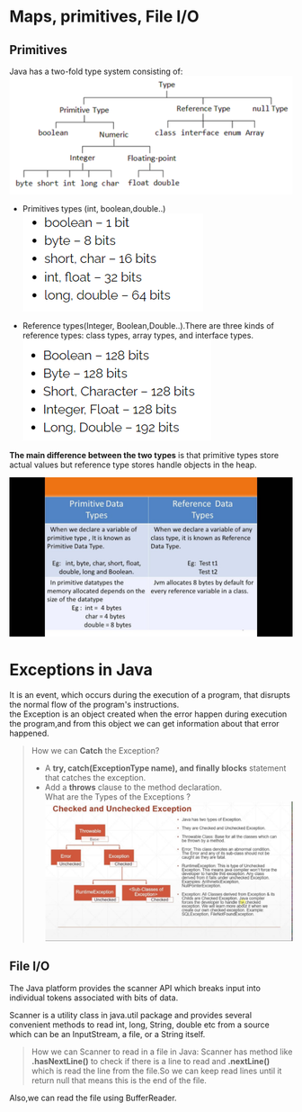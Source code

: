 # Maps, primitives, File I/O  

## Primitives  
Java has a two-fold type system consisting of: 
 ![type](./Map_Primitives_File/Type_Java.png)    

* Primitives types (int, boolean,double..)
 ![prim](./Map_Primitives_File/per.PNG)    

* Reference types(Integer, Boolean,Double..).There are three kinds of reference types: class types, array types, and interface types.
 ![Ref](./Map_Primitives_File/Ref.PNG)    

**The main difference between the two types** is that primitive types store actual values but reference type stores handle objects in the heap.  

 ![difference](./Map_Primitives_File/maxresdefault.jpg)  

# Exceptions in Java   
It is an event, which occurs during the execution of a program, that disrupts the normal flow of the program's instructions.  
the Exception is an object created when the error happen during execution the program,and from this object we can get information about that error happened.
>How we can **Catch** the Exception?  
>* A **try, catch(ExceptionType name), and finally blocks** statement that catches the exception.  
>* Add a **throws** clause to the method declaration.  
What are the Types of the Exceptions ?  
 ![Exception](./Map_Primitives_File/typeExc.jpg)  

## File I/O
The Java platform provides the scanner API which breaks input into individual tokens associated with bits of data.  
<!-- taken from https://www.java67.com/2012/11/how-to-read-file-in-java-using-scanner-example.html  -->
Scanner is a utility class in java.util package and provides several convenient methods to read int, long, String, double etc from a source which can be an InputStream, a file, or a String itself.

>How we can Scanner to read in a file in Java: 
> Scanner has method like **.hasNextLine()** to check if there is a line to read and **.nextLine()** which is read the line from the file.So we can keep read lines until it return null that means this is the end of the file. 

Also,we can read the file using BufferReader. 



